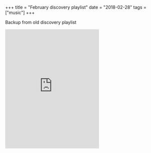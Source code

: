 +++
title = "February discovery playlist"
date = "2018-02-28"
tags = ["music"]
+++

Backup from old discovery playlist

<iframe src="https://open.spotify.com/embed/user/11130977231/playlist/4NoaXmj61c0fMj0rVzzfRY" width="300" height="380" frameborder="0" allowtransparency="true" allow="encrypted-media"></iframe>